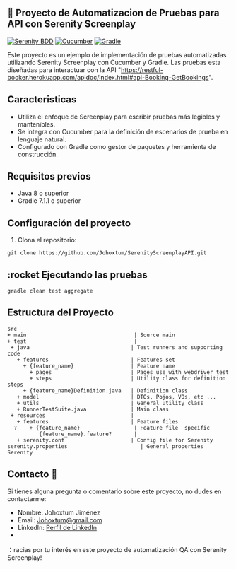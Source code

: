 ## :rocket: Proyecto de Automatizacion de Pruebas para API con Serenity Screenplay

[![Serenity BDD](https://img.shields.io/badge/Serenity%20BDD-3.6.12-green)](http://www.thucydides.info/#/)
[![Cucumber](https://img.shields.io/badge/Cucumber-3.6.12-brightgreen)](https://cucumber.io/)
[![Gradle](https://img.shields.io/badge/Gradle-7.1.1-blue)](https://gradle.org/)

Este proyecto es un ejemplo de implementación de pruebas automatizadas utilizando Serenity Screenplay con Cucumber y Gradle. Las pruebas esta diseñadas para interactuar con la API "https://restful-booker.herokuapp.com/apidoc/index.html#api-Booking-GetBookings".

## Caracteristicas

- Utiliza el enfoque de Screenplay para escribir pruebas más legibles y mantenibles.
- Se integra con Cucumber para la definición de escenarios de prueba en lenguaje natural.
- Configurado con Gradle como gestor de paquetes y herramienta de construcción.

## Requisitos previos

- Java 8 o superior
- Gradle 7.1.1 o superior

## Configuración del proyecto

1. Clona el repositorio:

```shell
git clone https://github.com/Johoxtum/SerenityScreenplayAPI.git
```
## :rocket Ejecutando las pruebas

```shell
gradle clean test aggregate
```
## Estructura del Proyecto

```Gherkin
src
+ main                                  | Source main
+ test                                  |
 + java                                | Test runners and supporting code
   + features                          | Features set
     + {feature_name}                  | Feature name
       + pages                         | Pages use with webdriver test
       + steps                         | Utility class for definition steps
     + {feature_name}Definition.java   | Definition class 
   + model                             | DTOs, Pojos, VOs, etc ...
   + utils                             | General utility class
   + RunnerTestSuite.java              | Main class
 + resources                           |
   + features                          | Feature files
  ?    + {feature_name}                 | Feature file  specific
          {feature_name}.feature?       |
   + serenity.conf                     | Config file for Serenity
serenity.properties                       | General properties Serenity
```

## Contacto :email:

Si tienes alguna pregunta o comentario sobre este proyecto, no dudes en contactarme:

- Nombre: Johoxtum Jiménez
- Email: [Johoxtum@gmail.com](mailto:Johoxtum@gmail.com)
- LinkedIn: [Perfil de LinkedIn](https://www.linkedin.com/in/johoxtum-jimenez-463ba1211/)
-
：racias por tu interés en este proyecto de automatización QA con Serenity Screenplay!
